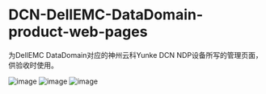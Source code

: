 # DCN-DellEMC-DataDomain-product-web-pages

为DellEMC DataDomain对应的神州云科Yunke DCN NDP设备所写的管理页面，供验收时使用。 

![image](https://user-images.githubusercontent.com/5086315/127944025-13e88cb7-1a97-455e-a6fb-7770e19062b5.png)
![image](https://user-images.githubusercontent.com/5086315/127944072-8e8cfa7d-85f9-43ca-af1c-3ba20be00426.png)
![image](https://user-images.githubusercontent.com/5086315/127944106-56761df0-291a-404b-b793-22ed47822f5e.png)

